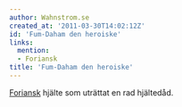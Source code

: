 ```yaml
---
author: Wahnstrom.se
created_at: '2011-03-30T14:02:12Z'
id: 'Fum-Daham den heroiske'
links:
  mention:
  - Foriansk
title: 'Fum-Daham den heroiske'
---
```


[Foriansk] hjälte som uträttat en rad hjältedåd.

  [Foriansk]: Foriansk